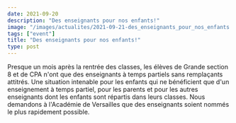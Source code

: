 ```yaml
---
date: 2021-09-20
description: "Des enseignants pour nos enfants!"
image: "/images/actualites/2021-09-21-des_enseignants_pour_nos_enfants.png"
tags: ["event"]
title: "Des enseignants pour nos enfants!"
type: post
---
```


Presque un mois après la rentrée des classes, les élèves de Grande section 8 et de CPA n'ont que des enseignants à temps partiels sans remplaçants attitrés. Une situation intenable pour les enfants qui ne bénéficient que d'un enseignement à temps partiel, pour les parents et pour les autres enseignants dont les enfants sont répartis dans leurs classes. Nous demandons à l'Académie de Versailles que des enseignants soient nommés le plus rapidement possible.